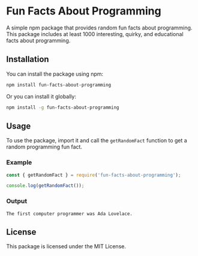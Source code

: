 # Fun Facts About Programming

A simple npm package that provides random fun facts about programming. This package includes at least 1000 interesting, quirky, and educational facts about programming.

## Installation

You can install the package using npm:

```bash
npm install fun-facts-about-programming
```

Or you can install it globally:

```bash
npm install -g fun-facts-about-programming
```

## Usage

To use the package, import it and call the `getRandomFact` function to get a random programming fun fact.

### Example

```javascript
const { getRandomFact } = require('fun-facts-about-programming');

console.log(getRandomFact());
```

### Output

```
The first computer programmer was Ada Lovelace.
```

## License

This package is licensed under the MIT License.